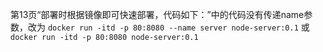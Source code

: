 第13页“部署时根据镜像即可快速部署，代码如下：”中的代码没有传递name参数，改为
`docker run -itd -p 80:8080 --name server node-server:0.1`
或
`docker run -itd -p 80:8080 node-server:0.1`